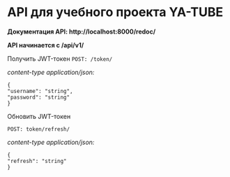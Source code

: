 # API для учебного проекта YA-TUBE

**Документация API: http://localhost:8000/redoc/**


**API начинается с /api/v1/**


Получить JWT-токен
```POST: /token/```

*content-type application/json:*
```
{
"username": "string",
"password": "string"
}
```

Обновить JWT-токен 

```POST: token/refresh/```

*content-type application/json:*

```
{
"refresh": "string"
}
```
